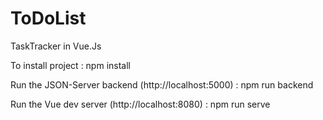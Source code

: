 # ToDoList
TaskTracker in Vue.Js


To install project :
npm install 


Run the JSON-Server backend (http://localhost:5000) :
npm run backend


Run the Vue dev server (http://localhost:8080) :
npm run serve
